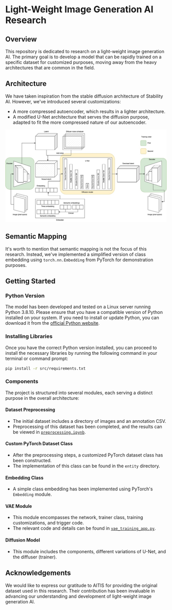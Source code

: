 # Light-Weight Image Generation AI Research

## Overview
This repository is dedicated to research on a light-weight image generation AI. The primary goal is to develop a model that can be rapidly trained on a specific dataset for customized purposes, moving away from the heavy architectures that are common in the field.

## Architecture
We have taken inspiration from the stable diffusion architecture of Stability AI. However, we've introduced several customizations:
- A more compressed autoencoder, which results in a lighter architecture.
- A modified U-Net architecture that serves the diffusion purpose, adapted to fit the more compressed nature of our autoencoder.


![Project architecture](./appendices/training.jpg)


## Semantic Mapping
It's worth to mention that semantic mapping is not the focus of this research. Instead, we've implemented a simplified version of class embedding using `torch.nn.Embedding` from PyTorch for demonstration purposes.

## Getting Started

### Python Version
The model has been developed and tested on a Linux server running Python 3.8.10. Please ensure that you have a compatible version of Python installed on your system. If you need to install or update Python, you can download it from the [official Python website](https://www.python.org/downloads/).

### Installing Libraries
Once you have the correct Python version installed, you can proceed to install the necessary libraries by running the following command in your terminal or command prompt:
```sh
pip install -r src/requirements.txt
```

### Components
The project is structured into several modules, each serving a distinct purpose in the overall architecture:

#### Dataset Preprocessing
- The initial dataset includes a directory of images and an annotation CSV.
- Preprocessing of this dataset has been completed, and the results can be viewed in [`preprocessing.ipynb`](src/preprocessing.ipynb).

#### Custom PyTorch Dataset Class
- After the preprocessing steps, a customized PyTorch dataset class has been constructed.
- The implementation of this class can be found in the `entity` directory.

#### Embedding Class
- A simple class embedding has been implemented using PyTorch's `Embedding` module.

#### VAE Module
- This module encompasses the network, trainer class, training customizations, and trigger code.
- The relevant code and details can be found in [`vae_training_app.py`](src/vae_training_app.py).

#### Diffusion Model
- This module includes the components, different variations of U-Net, and the diffuser (trainer).

## Acknowledgements
We would like to express our gratitude to AITIS for providing the original dataset used in this research. Their contribution has been invaluable in advancing our understanding and development of light-weight image generation AI.

